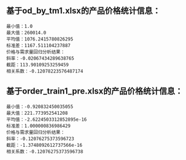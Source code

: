 ## 基于od_by_tm1.xlsx的产品价格统计信息：
    最小值：1.0
    最大值：260014.0
    平均值：1076.2415780826295
    标准差：1167.511104237887
    价格与需求量回归分析结果：
    斜率：-0.02067434289638765
    截距：113.90109253259459
    相关系数：-0.12078223576487174

## 基于order_train1_pre.xlsx的产品价格统计信息：
    最小值：-0.920832450035055
    最大值：221.773952541208
    平均值：-2.6224503312852895e-16
    标准差：1.000000836986429
    价格与需求量回归分析结果：
    斜率：-0.12076275373596723
    截距：-1.3748092612737566e-16
    相关系数：-0.12076275373596738
